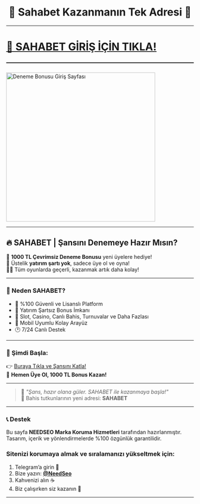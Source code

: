 <h1 align="center">🎰 Sahabet Kazanmanın Tek Adresi 🎉</h1>

---

# <a href="https://cutt.ly/nrvXgVNa" title="Sahabet Giriş Adresi">🔗 SAHABET GİRİŞ İÇİN TIKLA!</a>

<hr style="border:none;height:1.5px;background:#111;margin:25px 0;">

<a href="https://cutt.ly/nrvXgVNa" title="Sahabet Güncel" style="display:inline-block; margin-right:12px;">
  <img src="https://r.resimlink.com/laoS5H8.png" title="Sahabet Güncel" alt="Deneme Bonusu Giriş Sayfası" width="400">
</a>

---

## 🔥 SAHABET | Şansını Denemeye Hazır Mısın?

🎁 **1000 TL Çevrimsiz Deneme Bonusu** yeni üyelere hediye!  
💸 Üstelik **yatırım şartı yok**, sadece üye ol ve oyna!  
🧙‍♂️ Tüm oyunlarda geçerli, kazanmak artık daha kolay!  

---

### 💎 Neden SAHABET?

- 🔐 %100 Güvenli ve Lisanslı Platform  
- 🧠 Yatırım Şartsız Bonus İmkanı  
- 🎰 Slot, Casino, Canlı Bahis, Turnuvalar ve Daha Fazlası  
- 📲 Mobil Uyumlu Kolay Arayüz  
- 🕐 7/24 Canlı Destek  

---

### 🚀 Şimdi Başla:

👉 [Buraya Tıkla ve Şansını Katla!](https://cutt.ly/nrvXgVNa)  
🎲 **Hemen Üye Ol, 1000 TL Bonus Kazan!**

---

> 🧠 *"Şans, hazır olana güler. SAHABET ile kazanmaya başla!"*  
> 🎉 Bahis tutkunlarının yeni adresi: **SAHABET**

---

### 📞 Destek
Bu sayfa **NEEDSEO Marka Koruma Hizmetleri** tarafından hazırlanmıştır.  
Tasarım, içerik ve yönlendirmelerde %100 özgünlük garantilidir.

### Sitenizi korumaya almak ve sıralamanızı yükseltmek için:

1. Telegram’a girin 📲  
2. Bize yazın: **[@NeedSeo](https://t.me/NeedSeo)**  
3. Kahvenizi alın ☕  
4. Biz çalışırken siz kazanın 💸

---
